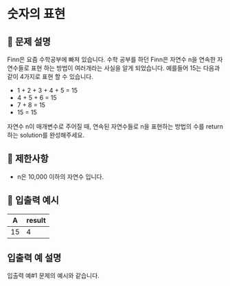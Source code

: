 # 숫자의 표현

## 📝 문제 설명  
Finn은 요즘 수학공부에 빠져 있습니다. 수학 공부를 하던 Finn은 자연수 n을 연속한 자연수들로 표현 하는 방법이 여러개라는 사실을 알게 되었습니다. 예를들어 15는 다음과 같이 4가지로 표현 할 수 있습니다.

- 1 + 2 + 3 + 4 + 5 = 15
- 4 + 5 + 6 = 15
- 7 + 8 = 15
- 15 = 15

자연수 n이 매개변수로 주어질 때, 연속된 자연수들로 n을 표현하는 방법의 수를 return하는 solution를 완성해주세요.


## 📌 제한사항
- n은 10,000 이하의 자연수 입니다.

## 📘 입출력 예시

| A     | result |    
|-------|---------
| 15    |  4     |

## 입출력 예 설명
입출력 예#1
문제의 예시와 같습니다.
